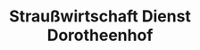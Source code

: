 ---
title: "Straußwirtschaft Dienst Dorotheenhof"
url: /hochheim-am-main/strausswirtschaft-dienst-dorotheenhof/
shop: Wein
---